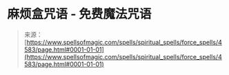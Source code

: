 <!--yml

category: 未分类

date: 2024-06-12 18:38:22

-->

# 麻烦盒咒语 - 免费魔法咒语

> 来源：[https://www.spellsofmagic.com/spells/spiritual_spells/force_spells/4583/page.html#0001-01-01](https://www.spellsofmagic.com/spells/spiritual_spells/force_spells/4583/page.html#0001-01-01)

